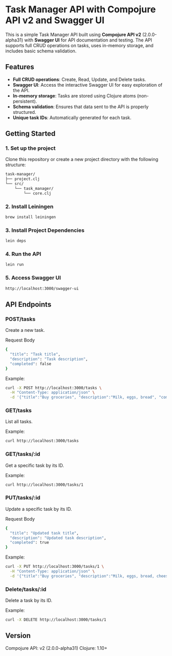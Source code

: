 # Task Manager API with Compojure API v2 and Swagger UI

This is a simple Task Manager API built using **Compojure API v2** (2.0.0-alpha31) with **Swagger UI** for API documentation and testing. The API supports full CRUD operations on tasks, uses in-memory storage, and includes basic schema validation.

## Features

- **Full CRUD operations**: Create, Read, Update, and Delete tasks.
- **Swagger UI**: Access the interactive Swagger UI for easy exploration of the API.
- **In-memory storage**: Tasks are stored using Clojure atoms (non-persistent).
- **Schema validation**: Ensures that data sent to the API is properly structured.
- **Unique task IDs**: Automatically generated for each task.

## Getting Started

### 1. Set up the project

Clone this repository or create a new project directory with the following structure:

```bash
task-manager/
├── project.clj
└── src/
    └── task_manager/
        └── core.clj
```
### 2. Install Leiningen

```bash
brew install leiningen
```

### 3. Install Project Dependencies

```bash
lein deps
```

### 4. Run the API

```bash
lein run
```

### 5. Access Swagger UI

```bash
http://localhost:3000/swagger-ui
```

## API Endpoints

### POST/tasks

Create a new task.

Request Body
```bash
{
  "title": "Task title",
  "description": "Task description",
  "completed": false
}
```

Example:
``` bash
curl -X POST http://localhost:3000/tasks \
  -H "Content-Type: application/json" \
  -d '{"title":"Buy groceries", "description":"Milk, eggs, bread", "completed":false}'
```

### GET/tasks

List all tasks.

Example:
```bash
curl http://localhost:3000/tasks
```
### GET/tasks/:id

Get a specific task by its ID.

Example:
```bash
curl http://localhost:3000/tasks/1
```

### PUT/tasks/:id

Update a specific task by its ID.

Request Body
```bash
{
  "title": "Updated task title",
  "description": "Updated task description",
  "completed": true
}
```

Example: 
```bash
curl -X PUT http://localhost:3000/tasks/1 \
  -H "Content-Type: application/json" \
  -d '{"title":"Buy groceries", "description":"Milk, eggs, bread, cheese", "completed":true}'
```

### Delete/tasks/:id

Delete a task by its ID.

Example:
```bash
curl -X DELETE http://localhost:3000/tasks/1
```

## Version

Compojure API: v2 (2.0.0-alpha31)
Clojure: 1.10+